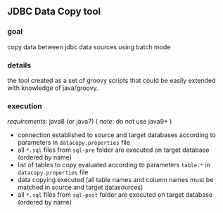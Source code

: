 ## JDBC Data Copy tool

### goal

copy data between jdbc data sources using batch mode

### details

the tool created as a set of groovy scripts that could be easily extended with knowledge of java/groovy.

### execution

*requirements*: java8 (or java7) ( *note*: do not use java9+ )

* connection established to source and target databases according to parameters in `datacopy.properties` file
* all `*.sql` files from `sql-pre` folder are executed on target database (ordered by name)
* list of tables to copy evaluated according to parameters `table.*` in `datacopy.properties` file
* data copying executed (all table names and column names must be matched in source and target datasources)
* all `*.sql` files from `sql-post` folder are executed on target database (ordered by name)
